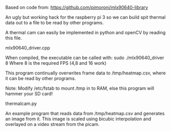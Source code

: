 Based on code from: https://github.com/pimoroni/mlx90640-library

An ugly but working hack for the raspberry pi 3 so we can build spit thermal data out to a file to be read by other programs.

A thermal cam can easily be implemented in python and openCV by reading this file.

mlx90640_driver.cpp

When compiled, the executable can be called with: sudo ./mlx90640_driver 8
Where 8 is the required FPS (4,8 and 16 work)

This program continually overwrites frame data to /tmp/heatmap.csv, where it can be read by other programs.

Note: Modify /etc/fstab to mount /tmp in to RAM, else this program will hammer your SD card!

thermalcam.py

An example program that reads data from /tmp/heatmap.csv and generates an image from it.
This image is scaled using bicubic interpolation and overlayed on a video stream from the picam.

